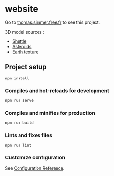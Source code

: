 # website

Go to [thomas.simmer.free.fr](http://thomas.simmer.free.fr) to see this project.

3D model sources :
 - [Shuttle](https://skfb.ly/6R6Iu)
 - [Asteroids](https://skfb.ly/COwN)
 - [Earth texture](http://planetpixelemporium.com/planets.html)

## Project setup
```
npm install
```

### Compiles and hot-reloads for development
```
npm run serve
```

### Compiles and minifies for production
```
npm run build
```

### Lints and fixes files
```
npm run lint
```

### Customize configuration
See [Configuration Reference](https://cli.vuejs.org/config/).
